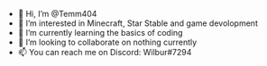 - 👋 Hi, I’m @Temm404
- 👀 I’m interested in Minecraft, Star Stable and game devolopment
- 🌱 I’m currently learning the basics of coding
- 💞️ I’m looking to collaborate on nothing currently
- 📫 You can reach me on Discord: Wilbur#7294

<!---
Temm404/Temm404 is a ✨ special ✨ repository because its `README.md` (this file) appears on your GitHub profile.
You can click the Preview link to take a look at your changes.
--->

